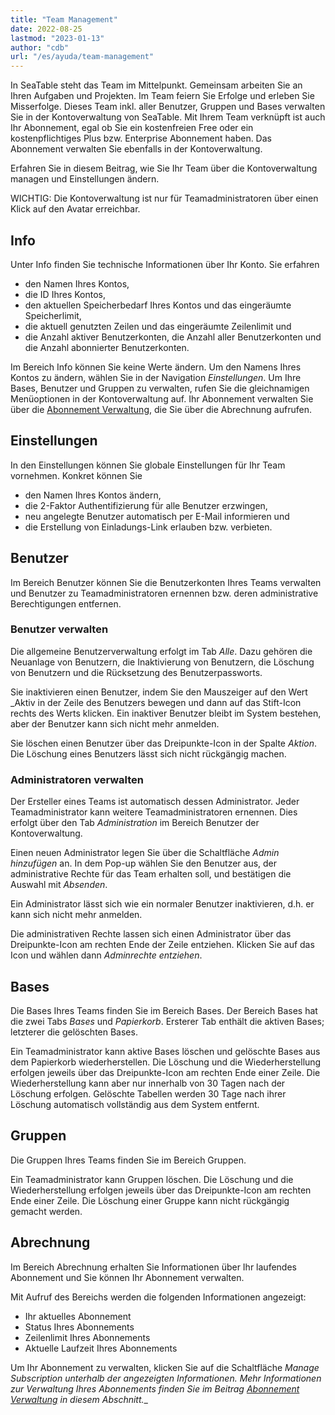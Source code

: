 ```yaml
---
title: "Team Management"
date: 2022-08-25
lastmod: "2023-01-13"
author: "cdb"
url: "/es/ayuda/team-management"
---
```


In SeaTable steht das Team im Mittelpunkt. Gemeinsam arbeiten Sie an Ihren Aufgaben und Projekten. Im Team feiern Sie Erfolge und erleben Sie Misserfolge. Dieses Team inkl. aller Benutzer, Gruppen und Bases verwalten Sie in der Kontoverwaltung von SeaTable. Mit Ihrem Team verknüpft ist auch Ihr Abonnement, egal ob Sie ein kostenfreien Free oder ein kostenpflichtiges Plus bzw. Enterprise Abonnement haben. Das Abonnement verwalten Sie ebenfalls in der Kontoverwaltung.

Erfahren Sie in diesem Beitrag, wie Sie Ihr Team über die Kontoverwaltung managen und Einstellungen ändern.

WICHTIG: Die Kontoverwaltung ist nur für Teamadministratoren über einen Klick auf den Avatar erreichbar.

## Info

Unter Info finden Sie technische Informationen über Ihr Konto. Sie erfahren

- den Namen Ihres Kontos,
- die ID Ihres Kontos,
- den aktuellen Speicherbedarf Ihres Kontos und das eingeräumte Speicherlimit,
- die aktuell genutzten Zeilen und das eingeräumte Zeilenlimit und
- die Anzahl aktiver Benutzerkonten, die Anzahl aller Benutzerkonten und die Anzahl abonnierter Benutzerkonten.

Im Bereich Info können Sie keine Werte ändern. Um den Namens Ihres Kontos zu ändern, wählen Sie in der Navigation _Einstellungen_. Um Ihre Bases, Benutzer und Gruppen zu verwalten, rufen Sie die gleichnamigen Menüoptionen in der Kontoverwaltung auf. Ihr Abonnement verwalten Sie über die [Abonnement Verwaltung](docs/handbuch/verwaltung/abonnement-verwaltung/), die Sie über die Abrechnung aufrufen.

## Einstellungen

In den Einstellungen können Sie globale Einstellungen für Ihr Team vornehmen. Konkret können Sie

- den Namen Ihres Kontos ändern,
- die 2-Faktor Authentifizierung für alle Benutzer erzwingen,
- neu angelegte Benutzer automatisch per E-Mail informieren und
- die Erstellung von Einladungs-Link erlauben bzw. verbieten.

## Benutzer

Im Bereich Benutzer können Sie die Benutzerkonten Ihres Teams verwalten und Benutzer zu Teamadministratoren ernennen bzw. deren administrative Berechtigungen entfernen.

### Benutzer verwalten

Die allgemeine Benutzerverwaltung erfolgt im Tab _Alle_. Dazu gehören die Neuanlage von Benutzern, die Inaktivierung von Benutzern, die Löschung von Benutzern und die Rücksetzung des Benutzerpassworts.

Sie inaktivieren einen Benutzer, indem Sie den Mauszeiger auf den Wert _Aktiv in der Zeile des Benutzers bewegen und dann auf das Stift-Icon rechts des Werts klicken. Ein inaktiver Benutzer bleibt im System bestehen, aber der Benutzer kann sich nicht mehr anmelden.

Sie löschen einen Benutzer über das Dreipunkte-Icon in der Spalte _Aktion_. Die Löschung eines Benutzers lässt sich nicht rückgängig machen.

### Administratoren verwalten

Der Ersteller eines Teams ist automatisch dessen Administrator. Jeder Teamadministrator kann weitere Teamadministratoren ernennen. Dies erfolgt über den Tab _Administration_ im Bereich Benutzer der Kontoverwaltung.

Einen neuen Administrator legen Sie über die Schaltfläche _Admin hinzufügen_ an. In dem Pop-up wählen Sie den Benutzer aus, der administrative Rechte für das Team erhalten soll, und bestätigen die Auswahl mit _Absenden_.

Ein Administrator lässt sich wie ein normaler Benutzer inaktivieren, d.h. er kann sich nicht mehr anmelden.

Die administrativen Rechte lassen sich einen Administrator über das Dreipunkte-Icon am rechten Ende der Zeile entziehen. Klicken Sie auf das Icon und wählen dann _Adminrechte entziehen_.

## Bases

Die Bases Ihres Teams finden Sie im Bereich Bases. Der Bereich Bases hat die zwei Tabs _Bases_ und _Papierkorb_. Ersterer Tab enthält die aktiven Bases; letzterer die gelöschten Bases.

Ein Teamadministrator kann aktive Bases löschen und gelöschte Bases aus dem Papierkorb wiederherstellen. Die Löschung und die Wiederherstellung erfolgen jeweils über das Dreipunkte-Icon am rechten Ende einer Zeile. Die Wiederherstellung kann aber nur innerhalb von 30 Tagen nach der Löschung erfolgen. Gelöschte Tabellen werden 30 Tage nach ihrer Löschung automatisch vollständig aus dem System entfernt.

## Gruppen

Die Gruppen Ihres Teams finden Sie im Bereich Gruppen.

Ein Teamadministrator kann Gruppen löschen. Die Löschung und die Wiederherstellung erfolgen jeweils über das Dreipunkte-Icon am rechten Ende einer Zeile. Die Löschung einer Gruppe kann nicht rückgängig gemacht werden.

## Abrechnung

Im Bereich Abrechnung erhalten Sie Informationen über Ihr laufendes Abonnement und Sie können Ihr Abonnement verwalten.

Mit Aufruf des Bereichs werden die folgenden Informationen angezeigt:

- Ihr aktuelles Abonnement
- Status Ihres Abonnements
- Zeilenlimit Ihres Abonnements
- Aktuelle Laufzeit Ihres Abonnements

Um Ihr Abonnement zu verwalten, klicken Sie auf die Schaltfläche _Manage Subscription _unterhalb der angezeigten Informationen. Mehr Informationen zur Verwaltung Ihres Abonnements finden Sie im Beitrag [Abonnement Verwaltung](/docs/handbuch/verwaltung/abonnement-verwaltung/"") in diesem Abschnitt.___
